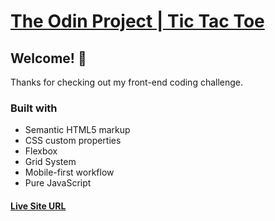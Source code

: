 # [The Odin Project | Tic Tac Toe](https://www.theodinproject.com/lessons/node-path-javascript-tic-tac-toe)

## Welcome! 👋

Thanks for checking out my front-end coding challenge.

### Built with

- Semantic HTML5 markup
- CSS custom properties
- Flexbox
- Grid System
- Mobile-first workflow
- Pure JavaScript

#### [Live Site URL](https://htmlpreview.github.io/?https://github.com/selimbiber/SimpleWebBrowserGames/blob/main/TicTacToe/index.html)

